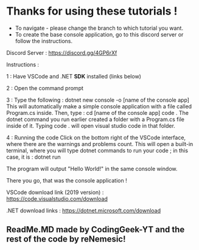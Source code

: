 # Thanks for using these tutorials !

* To navigate - please change the branch to which tutorial you want.
* To create the base console application, go to this discord server or follow the instructions.

Discord Server : https://discord.gg/4GP6rXf

Instructions : 

1 : Have VSCode and .NET **SDK** installed (links below) 

2 : Open the command prompt

3 : Type the following :
dotnet new console -o [name of the console app]
This will automatically make a simple console application with a file called Program.cs inside.
Then, type :
cd [name of the console app]
code .
The dotnet command you run earlier created a folder with a Program.cs file inside of it.
Typing code . will open visual studio code in that folder.

4 : Running the code 
Click on the bottom right of the VSCode interface, where there are the warnings and problems count.
This will open a built-in terminal, where you will type dotnet commands to run your code ; in this case, it is :
dotnet run

The program will output "Hello World!" in the same console window.

There you go, that was the console application !

VSCode download link (2019 version) : 
https://code.visualstudio.com/download


.NET download links : 
https://dotnet.microsoft.com/download






## ReadMe.MD made by CodingGeek-YT and the rest of the code by reNemesic!
